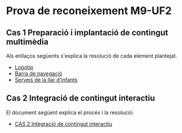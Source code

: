 # Prova de reconeixement M9-UF2

## Cas 1 Preparació i implantació de contingut multimèdia

Als enllaços següents s'explica la resolució de cada element plantejat.

* [Logotip](CAS1-logotip.md)
* [Barra de navegació](CAS1-barra%20de%20navegació.md)
* [Serveis de la llar d’infants](CAS1-Serveis%20de%20la%20llar%20d’infants.md)

## Cas 2 Integració de contingut interactiu

El document següent explica el procés i la resolució:

* [CAS 2 Integració de contingut interactiu](CAS2-Integració%20de%20contingut%20interactiu.md)
